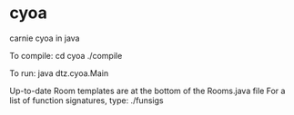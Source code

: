 # cyoa
carnie cyoa in java

To compile:
cd cyoa
./compile

To run:
java dtz.cyoa.Main

Up-to-date Room templates are at the bottom of the Rooms.java file
For a list of function signatures, type:
./funsigs
